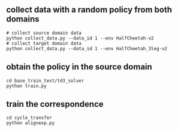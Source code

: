 ## collect data with a random policy from both domains
```shell
# collect source domain data
python collect_data.py --data_id 1 --env HalfCheetah-v2
# collect target domain data
python collect_data.py --data_id 1 --env HalfCheetah_3leg-v2
```

## obtain the policy in the source domain
```shell
cd base_train_test/td3_solver
python train.py 
```

## train the correspondence
```shell
cd cycle_transfer
python alignexp.py
```